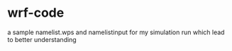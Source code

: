 # wrf-code
a sample namelist.wps and namelistinput for my simulation run which lead to better understanding
